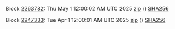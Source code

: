 Block [2263782](https://insight.dash.org/insight/block/000000000000001ff6d51ffbe796b0545c3335fc47f2177ec71a6e299f609d25): Thu May  1 12:00:02 AM UTC 2025 [zip](https://dash-bootstrap-2.ams3.digitaloceanspaces.com/mainnet/2025-05-01/bootstrap.dat.zip) () [SHA256](https://dash-bootstrap-2.ams3.digitaloceanspaces.com/mainnet/2025-05-01/sha256.txt)

Block [2247333](https://insight.dash.org/insight/block/000000000000001a7aa174535a513fe3a988639b94b2d29d9119c7783bde8114): Tue Apr  1 12:00:01 AM UTC 2025 [zip](https://dash-bootstrap-2.ams3.digitaloceanspaces.com/mainnet/2025-04-01/bootstrap.dat.zip) () [SHA256](https://dash-bootstrap-2.ams3.digitaloceanspaces.com/mainnet/2025-04-01/sha256.txt)
